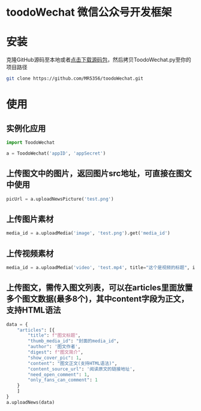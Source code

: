 # toodoWechat 微信公众号开发框架
# 安装
克隆GitHub源码至本地或者[点击下载源码包](https://github.com/MR5356/toodoWechat/archive/main.zip)，然后拷贝ToodoWechat.py至你的项目路径
```bash
git clone https://github.com/MR5356/toodoWechat.git
```

# 使用
## 实例化应用
```python
import ToodoWechat

a = ToodoWechat('appID', 'appSecret')
```
## 上传图文中的图片，返回图片src地址，可直接在图文中使用
```python
picUrl = a.uploadNewsPicture('test.png')
```
## 上传图片素材
```python
media_id = a.uploadMedia('image', 'test.png').get('media_id')
```
## 上传视频素材
```python
media_id = a.uploadMedia('video', 'test.mp4', title="这个是视频的标题", introduction="测试视频").get('media_id')
```
## 上传图文，需传入图文列表，可以在articles里面放置多个图文数据(最多8个)，其中content字段为正文，支持HTML语法

```python
data = {
    "articles": [{
        "title": f"图文标题",
        "thumb_media_id": "封面的media_id",
        "author": '图文作者',
        "digest": f"图文简介",
        "show_cover_pic": 1,
        "content": "图文正文(支持HTML语法)",
        "content_source_url": '阅读原文的链接地址',
        "need_open_comment": 1,
        "only_fans_can_comment": 1
    }
    ]
}
a.uploadNews(data)
```